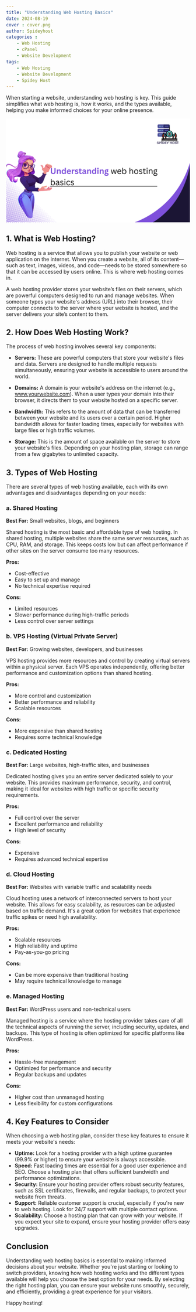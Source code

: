 ```yaml
---
title: "Understanding Web Hosting Basics"
date: 2024-08-19
cover : cover.png
author: Spideyhost
categories :
    - Web Hosting
    - cPanel
    - Website Development
tags: 
    - Web Hosting
    - Website Development
    - Spidey Host
---
```


When starting a website, understanding web hosting is key. This guide simplifies what web hosting is, how it works, and the types available, helping you make informed choices for your online presence.
<!--more-->

![Cover image](cover.png)


## 1. What is Web Hosting?

Web hosting is a service that allows you to publish your website or web application on the internet. When you create a website, all of its content—such as text, images, videos, and code—needs to be stored somewhere so that it can be accessed by users online. This is where web hosting comes in.

A web hosting provider stores your website’s files on their servers, which are powerful computers designed to run and manage websites. When someone types your website's address (URL) into their browser, their computer connects to the server where your website is hosted, and the server delivers your site’s content to them.

## 2. How Does Web Hosting Work?

The process of web hosting involves several key components:

- **Servers:** These are powerful computers that store your website's files and data. Servers are designed to handle multiple requests simultaneously, ensuring your website is accessible to users around the world.
  
- **Domains:** A domain is your website's address on the internet (e.g., www.yourwebsite.com). When a user types your domain into their browser, it directs them to your website hosted on a specific server.
  
- **Bandwidth:** This refers to the amount of data that can be transferred between your website and its users over a certain period. Higher bandwidth allows for faster loading times, especially for websites with large files or high traffic volumes.

- **Storage:** This is the amount of space available on the server to store your website's files. Depending on your hosting plan, storage can range from a few gigabytes to unlimited capacity.

## 3. Types of Web Hosting

There are several types of web hosting available, each with its own advantages and disadvantages depending on your needs:

### a. Shared Hosting

**Best For:** Small websites, blogs, and beginners

Shared hosting is the most basic and affordable type of web hosting. In shared hosting, multiple websites share the same server resources, such as CPU, RAM, and storage. This keeps costs low but can affect performance if other sites on the server consume too many resources.

**Pros:**
- Cost-effective
- Easy to set up and manage
- No technical expertise required

**Cons:**
- Limited resources
- Slower performance during high-traffic periods
- Less control over server settings

### b. VPS Hosting (Virtual Private Server)

**Best For:** Growing websites, developers, and businesses

VPS hosting provides more resources and control by creating virtual servers within a physical server. Each VPS operates independently, offering better performance and customization options than shared hosting.

**Pros:**
- More control and customization
- Better performance and reliability
- Scalable resources

**Cons:**
- More expensive than shared hosting
- Requires some technical knowledge

### c. Dedicated Hosting

**Best For:** Large websites, high-traffic sites, and businesses

Dedicated hosting gives you an entire server dedicated solely to your website. This provides maximum performance, security, and control, making it ideal for websites with high traffic or specific security requirements.

**Pros:**
- Full control over the server
- Excellent performance and reliability
- High level of security

**Cons:**
- Expensive
- Requires advanced technical expertise

### d. Cloud Hosting

**Best For:** Websites with variable traffic and scalability needs

Cloud hosting uses a network of interconnected servers to host your website. This allows for easy scalability, as resources can be adjusted based on traffic demand. It's a great option for websites that experience traffic spikes or need high availability.

**Pros:**
- Scalable resources
- High reliability and uptime
- Pay-as-you-go pricing

**Cons:**
- Can be more expensive than traditional hosting
- May require technical knowledge to manage

### e. Managed Hosting

**Best For:** WordPress users and non-technical users

Managed hosting is a service where the hosting provider takes care of all the technical aspects of running the server, including security, updates, and backups. This type of hosting is often optimized for specific platforms like WordPress.

**Pros:**
- Hassle-free management
- Optimized for performance and security
- Regular backups and updates

**Cons:**
- Higher cost than unmanaged hosting
- Less flexibility for custom configurations

## 4. Key Features to Consider

When choosing a web hosting plan, consider these key features to ensure it meets your website's needs:

- **Uptime:** Look for a hosting provider with a high uptime guarantee (99.9% or higher) to ensure your website is always accessible.
- **Speed:** Fast loading times are essential for a good user experience and SEO. Choose a hosting plan that offers sufficient bandwidth and performance optimizations.
- **Security:** Ensure your hosting provider offers robust security features, such as SSL certificates, firewalls, and regular backups, to protect your website from threats.
- **Support:** Reliable customer support is crucial, especially if you're new to web hosting. Look for 24/7 support with multiple contact options.
- **Scalability:** Choose a hosting plan that can grow with your website. If you expect your site to expand, ensure your hosting provider offers easy upgrades.

## Conclusion

Understanding web hosting basics is essential to making informed decisions about your website. Whether you're just starting or looking to switch providers, knowing how web hosting works and the different types available will help you choose the best option for your needs. By selecting the right hosting plan, you can ensure your website runs smoothly, securely, and efficiently, providing a great experience for your visitors.

Happy hosting!
